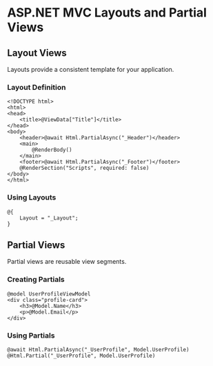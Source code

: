 # ASP.NET MVC Layouts and Partial Views

## Layout Views

Layouts provide a consistent template for your application.

### Layout Definition
```cshtml
<!DOCTYPE html>
<html>
<head>
    <title>@ViewData["Title"]</title>
</head>
<body>
    <header>@await Html.PartialAsync("_Header")</header>
    <main>
        @RenderBody()
    </main>
    <footer>@await Html.PartialAsync("_Footer")</footer>
    @RenderSection("Scripts", required: false)
</body>
</html>
```

### Using Layouts
```cshtml
@{
    Layout = "_Layout";
}
```

## Partial Views

Partial views are reusable view segments.

### Creating Partials
```cshtml
@model UserProfileViewModel
<div class="profile-card">
    <h3>@Model.Name</h3>
    <p>@Model.Email</p>
</div>
```

### Using Partials
```cshtml
@await Html.PartialAsync("_UserProfile", Model.UserProfile)
@Html.Partial("_UserProfile", Model.UserProfile)
```
